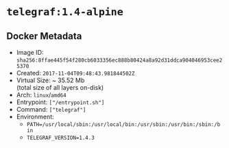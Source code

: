 # `telegraf:1.4-alpine`

## Docker Metadata

- Image ID: `sha256:8ffae445f54f280cb6033356ec888b80424a8a92d31ddca904046953cee25370`
- Created: `2017-11-04T09:48:43.981844502Z`
- Virtual Size: ~ 35.52 Mb  
  (total size of all layers on-disk)
- Arch: `linux`/`amd64`
- Entrypoint: `["/entrypoint.sh"]`
- Command: `["telegraf"]`
- Environment:
  - `PATH=/usr/local/sbin:/usr/local/bin:/usr/sbin:/usr/bin:/sbin:/bin`
  - `TELEGRAF_VERSION=1.4.3`
